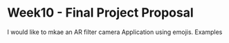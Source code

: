 # Week10 - Final Project Proposal 

I would like to mkae an AR filter camera Application using emojis.
Examples 
